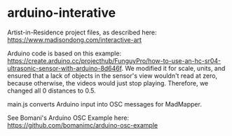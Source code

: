 # arduino-interative
Artist-in-Residence project files, as described here: https://www.madisondong.com/interactive-art

Arduino code is based on this example: https://create.arduino.cc/projecthub/FunguyPro/how-to-use-an-hc-sr04-ultrasonic-sensor-with-arduino-8d646f.
We modified it for scale, units, and ensured that a lack of objects in the sensor's view wouldn't read at zero, because otherwise, the videos would just stop playing. Therefore, we changed all 0 distances to 0.5.

main.js converts Arduino input into OSC messages for MadMapper.

See Bomani's Arduino OSC Example here: https://github.com/bomanimc/arduino-osc-example
